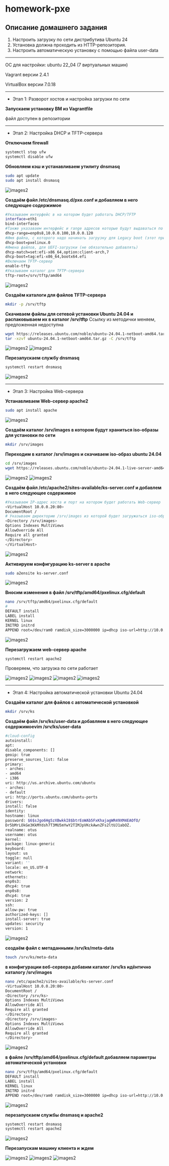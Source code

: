 # homework-pxe

Описание домашнего задания
---
1. Настроить загрузку по сети дистрибутива Ubuntu 24
2. Установка должна проходить из HTTP-репозитория.
3. Настроить автоматическую установку c помощью файла user-data


---
ОС для настройки: ubuntu 22_04 (7 виртуальных машин)

Vagrant версии 2.4.1

VirtualBox версии 7.0.18

---
- Этап 1: Разворот хостов и настройка загрузки по сети

**Запускаем установку ВМ из Vagrantfile**

файл доступен в репозитории

---
- Этап 2: Настройка DHCP и TFTP-сервера


**Отключаем firewall**

```bash
systemctl stop ufw
systemctl disable ufw
```

**Обновляем кэш и устанавливаем утилиту dnsmasq**

```bash
sudo apt update
sudo apt install dnsmasq
```

![images2](./images/pxe_1.png)


**Создаём файл /etc/dnsmasq.d/pxe.conf и добавляем в него следующее содержимое**

```bash
#Указываем интерфейс в на котором будет работать DHCP/TFTP
interface=eth1
bind-interfaces
#Также указаваем интерфейс и range адресов которые будут выдаваться по DHCP
dhcp-range=enp0s8,10.0.0.100,10.0.0.120
#Имя файла, с которого надо начинать загрузку для Legacy boot (этот пример рассматривается в методичке)
dhcp-boot=pxelinux.0
#Имена файлов, для UEFI-загрузки (не обязательно добавлять)
dhcp-match=set:efi-x86_64,option:client-arch,7
dhcp-boot=tag:efi-x86_64,bootx64.efi
#Включаем TFTP-сервер
enable-tftp
#Указываем каталог для TFTP-сервера
tftp-root=/srv/tftp/amd64
```

![images2](./images/pxe_2.png)

**Cоздаём каталоги для файлов TFTP-сервера**

```bash
mkdir -p /srv/tftp
```

**Cкачиваем файлы для сетевой установки Ubuntu 24.04 и распаковываем их в каталог /srv/tftp**
Ссылку из методички меняем, предложенная недоступна

```bash
wget https://releases.ubuntu.com/noble/ubuntu-24.04.1-netboot-amd64.tar.gz
tar -xzvf ubuntu-24.04.1-netboot-amd64.tar.gz -C /srv/tftp
```

![images2](./images/pxe_3.png)
![images2](./images/pxe_4.png)


**Перезапускаем службу dnsmasq**
```bash
systemctl restart dnsmasq
```

![images2](./images/pxe_5.png)


---
- Этап 3: Настройка Web-сервера


**Устанавливаем Web-сервер apache2**
```bash
sudo apt install apache
```

![images2](./images/pxe_6.png)


**Cоздаём каталог /srv/images в котором будут храниться iso-образы для установки по сети**
```bash
mkdir /srv/images
```


**Переходим в каталог /srv/images и скачиваем iso-образ ubuntu 24.04**
```bash
cd /srv/images
wget https://releases.ubuntu.com/noble/ubuntu-24.04.1-live-server-amd64.iso
```

![images2](./images/pxe_7.png)
![images2](./images/pxe_8.png)


**Создаём файл /etc/apache2/sites-available/ks-server.conf и добавлем в него следующее содержимое**
```bash
#Указываем IP-адрес хоста и порт на котором будет работать Web-сервер
<VirtualHost 10.0.0.20:80>
DocumentRoot /
# Указываем директорию /srv/images из которой будет загружаться iso-образ
<Directory /srv/images>
Options Indexes MultiViews
AllowOverride All
Require all granted
</Directory>
</VirtualHost>
```

![images2](./images/pxe_9.png)


**Активируем конфигурацию ks-server в apache**
```bash
sudo a2ensite ks-server.conf
```

![images2](./images/pxe_10.png)


**Вносим изменения в файл /srv/tftp/amd64/pxelinux.cfg/default**
```bash
nano /srv/tftp/amd64/pxelinux.cfg/default
#
DEFAULT install
LABEL install
KERNEL linux
INITRD initrd
APPEND root=/dev/ram0 ramdisk_size=3000000 ip=dhcp iso-url=http://10.0.0.20/srv/images/ubuntu-24.04.1-live-server-amd64.iso autoinstall
```

![images2](./images/pxe_11.png)


**Перезагружаем web-сервер apache**
```bash
systemctl restart apache2
```
Проверяем, что загрузка по сети работает

![images2](./images/pxe_12.png)
![images2](./images/pxe_13.png)
![images2](./images/pxe_14.png)
![images2](./images/pxe_15.png)


---
- Этап 4: Настройка автоматической установки Ubuntu 24.04


**Создаём каталог для файлов с автоматической установкой**
```bash
mkdir /srv/ks
```


**Создаём файл /srv/ks/user-data и добавляем в него следующее содержимоеvim /srv/ks/user-data**
```bash
#cloud-config
autoinstall:
apt:
disable_components: []
geoip: true
preserve_sources_list: false
primary:
- arches:
- amd64
- i386
uri: http://us.archive.ubuntu.com/ubuntu
- arches:
- default
uri: http://ports.ubuntu.com/ubuntu-ports
drivers:
install: false
identity:
hostname: linux
password: $6$sJgo6Hg5zXBwkkI8$btrEoWAb5FxKhajagWR49XM4EAOfO/
Dr5bMrLOkGe3KkMYdsh7T3MU5mYwY2TIMJpVKckAwnZFs2ltUJ1abOZ.
realname: otus
username: otus
kernel:
package: linux-generic
keyboard:
layout: us
toggle: null
variant: ''
locale: en_US.UTF-8
network:
ethernets:
enp0s3:
dhcp4: true
enp0s8:
dhcp4: true
version: 2
ssh:
allow-pw: true
authorized-keys: []
install-server: true
updates: security
version: 1
```

![images2](./images/pxe_16.png)



**создаём файл с метаданными /srv/ks/meta-data**
```bash
touch /srv/ks/meta-data
```


**в конфигурации веб-сервера добавим каталог /srv/ks идёнтично каталогу /srv/images**
```bash
nano /etc/apache2/sites-available/ks-server.conf
<VirtualHost 10.0.0.20:80>
DocumentRoot /
<Directory /srv/ks>
Options Indexes MultiViews
AllowOverride All
Require all granted
</Directory>
<Directory /srv/images>
Options Indexes MultiViews
AllowOverride All
Require all granted
</Directory>
```

![images2](./images/pxe_17.png)


**в файле /srv/tftp/amd64/pxelinux.cfg/default добавляем параметры автоматической установки**
```bash
nano /srv/tftp/amd64/pxelinux.cfg/default
DEFAULT install
LABEL install
KERNEL linux
INITRD initrd
APPEND root=/dev/ram0 ramdisk_size=3000000 ip=dhcp iso-url=http://10.0.0.20/srv/images/ubuntu-24.04.1-live-server-amd64.iso autoinstall ds=nocloud-net;s=http://10.0.0.20/srv/ks/
```

![images2](./images/pxe_18.png)


**перезапускаем службы dnsmasq и apache2**
```bash
systemctl restart dnsmasq
systemctl restart apache2
```

![images2](./images/pxe_19.png)


**Перезапускам машину клиента и ждем**

![images2](./images/pxe_20.png)
![images2](./images/pxe_21.png)
![images2](./images/pxe_22.png)

